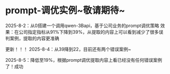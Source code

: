 # prompt-调优实例~敬请期待~


2025-8-2：从0搭建一个调用qwen-3Bapi，基于公司业务的prompt调优策略
效果：在公司指定指标从91%下降到39%，从提取的内容上可以看到减少了很多误判案例，提取的内容更准确



更新！！！
2025-8-4：从39降到22，目前还有两个错误案例~


2025-8-5：降低至19%，根据prompt调优提取内容上看已经没有任何错误案例了！成功
